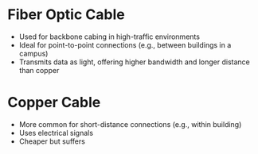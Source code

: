 # Fiber Optic Cable
- Used for backbone cabing in high-traffic environments
- Ideal for point-to-point connections (e.g., between buildings in a campus)
- Transmits data as light, offering higher bandwidth and longer distance than copper

# Copper Cable
- More common for short-distance connections (e.g., within building)
- Uses electrical signals
- Cheaper but suffers 
